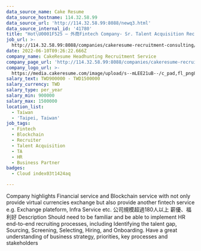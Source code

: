 ```yaml
---
data_source_name: Cake Resume
data_source_hostname: 114.32.58.99
data_source_url: 'http://114.32.58.99:8088/newq3.html'
data_source_internal_id: '41780'
title: "Hot\U0001F525 – 外商Fintech Company- Sr. Talent Acquisition Recruiter- NC"
job_url: >-
  http://114.32.58.99:8088/companies/cakeresume-recruitment-consulting/jobs/e17f5b
date: 2022-06-10T09:26:22.666Z
company_name: CakeResume Headhunting Recruitment Service
company_page_url: 'http://114.32.58.99:8088/companies/cakeresume-recruitment-consulting'
company_logo_url: >-
  https://media.cakeresume.com/image/upload/s--mLEE21uB--/c_pad,fl_png8,h_200,w_200/v1620881212/vdbipassrdfr8omwzeq6.png
salary_text: TWD900000 - TWD1500000
salary_currency: TWD
salary_type: per_year
salary_min: 900000
salary_max: 1500000
location_list:
  - Taiwan
  - 'Taipei, Taiwan'
job_tags:
  - Fintech
  - Blockchain
  - Recruiter
  - Talent Acquisition
  - TA
  - HR
  - Business Partner
badges:
  - Cloud index03t1424aq

---
```


Company highlights Financial service and Blockchain service with not only provide virtual currencies exchange but also provide another fintech service e.g. Exchange plateform, Infra Service etc. 公司規模超過180人以上 薪優、福利好 Description Should need to be familiar and be able to implement HR end-to-end recruiting processes, including Identifying the talent gap, Sourcing, Screening, Selecting, Hiring, and Onboarding. Have a great understanding of business strategy, priorities, key processes and stakeholders